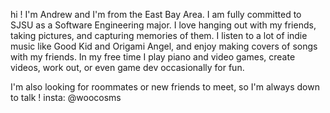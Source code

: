 hi ! I'm Andrew and I'm from the East Bay Area. I am fully committed to SJSU as a Software Engineering major. I love hanging out with my friends, taking pictures, and capturing memories of them. I listen to a lot of indie music like Good Kid and Origami Angel, and enjoy making covers of songs with my friends. In my free time I play piano and video games, create videos, work out, or even game dev occasionally for fun.

I'm also looking for roommates or new friends to meet, so I'm always down to talk !
insta: @woocosms